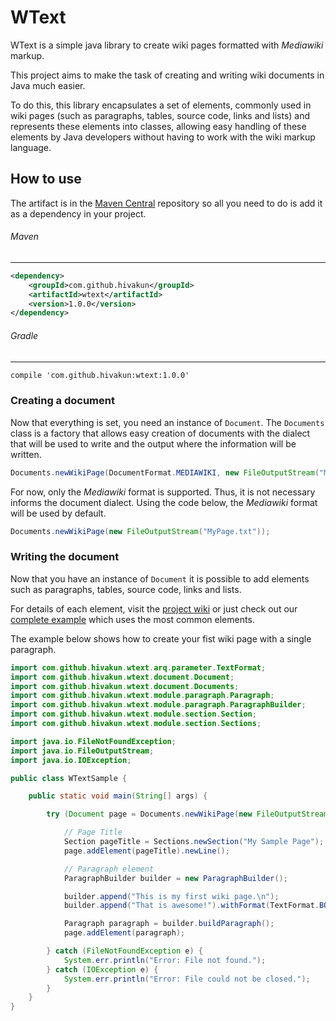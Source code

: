 # WText

WText is a simple java library to create wiki pages formatted with *Mediawiki* markup.

This project aims to make the task of creating and writing wiki documents in Java much easier.

To do this, this library encapsulates a set of elements, commonly used in wiki pages (such as paragraphs, tables, source code, links and lists) and represents these elements into classes, allowing easy handling of these elements by Java developers without having to work with the wiki markup language.

## How to use

The artifact is in the [Maven Central](http://search.maven.org/) repository so all you need to do is add it as a dependency in your project.

###### Maven
----------

``` xml
<dependency>
	<groupId>com.github.hivakun</groupId>
	<artifactId>wtext</artifactId>
	<version>1.0.0</version>
</dependency>
```

###### Gradle
----------

``` xml
compile 'com.github.hivakun:wtext:1.0.0'
```

### Creating a document

Now that everything is set, you need an instance of `Document`. The `Documents` class is a factory that allows easy creation of documents with the dialect that will be used to write and the output where the information will be written.

```java
Documents.newWikiPage(DocumentFormat.MEDIAWIKI, new FileOutputStream("MyPage.txt"));
```

For now, only the *Mediawiki* format is supported. Thus, it is not necessary informs the document dialect. Using the code below, the *Mediawiki* format will be used by default.

```java
Documents.newWikiPage(new FileOutputStream("MyPage.txt"));
```

### Writing the document

Now that you have an instance of `Document` it is possible to add elements such as paragraphs, tables, source code, links and lists.

For details of each element, visit the [project wiki](https://github.com/hivakun/wtext/wiki) or just check out our [complete example](https://github.com/hivakun/wtext/wiki/Complete-Sample) which uses the most common elements.

The example below shows how to create your fist wiki page with a single paragraph.

```java
import com.github.hivakun.wtext.arq.parameter.TextFormat;
import com.github.hivakun.wtext.document.Document;
import com.github.hivakun.wtext.document.Documents;
import com.github.hivakun.wtext.module.paragraph.Paragraph;
import com.github.hivakun.wtext.module.paragraph.ParagraphBuilder;
import com.github.hivakun.wtext.module.section.Section;
import com.github.hivakun.wtext.module.section.Sections;

import java.io.FileNotFoundException;
import java.io.FileOutputStream;
import java.io.IOException;

public class WTextSample {

    public static void main(String[] args) {

        try (Document page = Documents.newWikiPage(new FileOutputStream("MyPage.txt"))) {

            // Page Title
            Section pageTitle = Sections.newSection("My Sample Page");
            page.addElement(pageTitle).newLine();

            // Paragraph element
            ParagraphBuilder builder = new ParagraphBuilder();

            builder.append("This is my first wiki page.\n");
            builder.append("That is awesome!").withFormat(TextFormat.BOLD);

            Paragraph paragraph = builder.buildParagraph();
            page.addElement(paragraph);

        } catch (FileNotFoundException e) {
            System.err.println("Error: File not found.");
        } catch (IOException e) {
            System.err.println("Error: File could not be closed.");
        }
    }
}
```
